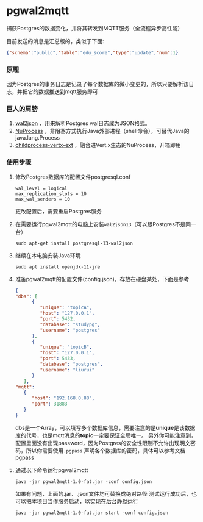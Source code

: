 # pgwal2mqtt

捕获Postgres的数据变化，并将其转发到MQTT服务（全流程异步高性能）

目前发送的消息是汇总版的，类似于下面:

```json
{"schema":"public","table":"edu_score","type":"update","num":1}
```

### 原理

因为Postgres的事务日志是记录了每个数据库的微小变更的，所以只要解析该日志，并把它的数据推送到mqtt服务即可

### 巨人的肩膀

1. [wal2json](https://github.com/eulerto/wal2json) ，用来解析Postgres wal日志成为JSON格式。
2. [NuProcess](https://github.com/brettwooldridge/NuProcess) ，非阻塞方式执行Java外部进程（shell命令），可替代Java的java.lang.Process
3. [childprocess-vertx-ext](https://github.com/vietj/childprocess-vertx-ext) ，融合进Vert.x生态的NuProcess，开箱即用

### 使用步骤

1. 修改Postgres数据库的配置文件postgresql.conf

    ```shell
    wal_level = logical
    max_replication_slots = 10
    max_wal_senders = 10
    ```
   更改配置后，需要重启Postgres服务

2. 在需要运行pgwal2mqtt的电脑上安装`wal2json13`（可以跟Postgres不是同一台）

    ```shell
    sudo apt-get install postgresql-13-wal2json
    ```

3. 继续在本电脑安装Java环境

   ```shell
   sudo apt install openjdk-11-jre
   ```

4. 准备pgwal2mqtt的配置文件(config.json)，存放在硬盘某处，下面是参考

   ```json
   {
   "dbs": [
         {
            "unique": "topicA",
            "host": "127.0.0.1",
            "port": 5432,
            "database": "studypg",
            "username": "postgres"
         },
         {
            "unique": "topicB",
            "host": "127.0.0.1",
            "port": 5433,
            "database": "postgres",
            "username": "liurui"
         }
      ],
   "mqtt": 
      {
         "host": "192.168.0.88",
         "port": 31883
      }
   }
   ```
   
   dbs是一个Array，可以填写多个数据库信息，需要注意的是**unique**是该数据库的代号，也是mqtt消息的**topic**一定要保证全局唯一。
   另外你可能注意到，配置里面没有出现password，因为Postgres的安全性限制不允许出现明文密码，所以你需要使用`.pgpass`
   声明各个数据库的密码，具体可以参考文档[pgpass](http://postgres.cn/docs/13/libpq-pgpass.html) 
   
5. 通过以下命令运行pgwal2mqtt

   ```shell
   java -jar pgwal2mqtt-1.0-fat.jar -conf config.json
   ```
   
   如果有问题，上面的.jar、.json文件均可替换成绝对路径
   测试运行成功后，也可以把本项目当作服务启动，以实现在后台静默运行
   
   ```shell
   java -jar pgwal2mqtt-1.0-fat.jar start -conf config.json
   ```

